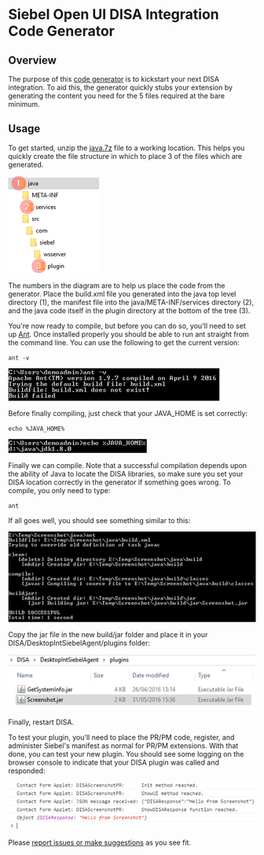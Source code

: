# Siebel Open UI DISA Integration Code Generator

## Overview
The purpose of this [code generator](http://duncanford.github.io/disa-code-generator) is to kickstart your next DISA integration. To aid this, the generator quickly stubs your extension by generating the content you need for the 5 files required at the bare minimum.

## Usage
To get started, unzip the [java.7z](support/java.7z) file to a working location. This helps you quickly create the file structure in which to place 3 of the files which are generated.

![](support/file_structure.png)

The numbers in the diagram are to help us place the code from the generator. Place the build.xml file you generated into the java top level directory (1), the manifest file into the java/META-INF/services directory (2), and the java code itself in the plugin directory at the bottom of the tree (3).

You're now ready to compile, but before you can do so, you'll need to set up [Ant](http://ant.apache.org/). Once installed properly you should be able to run ant straight from the command line. You can use the following to get the current version:

```
ant -v
```

![](support/ant-v.png)

Before finally compiling, just check that your JAVA_HOME is set correctly:

```
echo %JAVA_HOME%
```

![](support/java_path.png)

Finally we can compile. Note that a successful compilation depends upon the ability of Java to locate the DISA libraries, so make sure you set your DISA location correctly in the generator if something goes wrong. To compile, you only need to type:

```
ant
```

If all goes well, you should see something similar to this:

![](support/build.png)

Copy the jar file in the new build/jar folder and place it in your DISA/DesktopIntSiebelAgent/plugins folder:

![](support/plugins.png)

Finally, restart DISA.

To test your plugin, you'll need to place the PR/PM code, register, and administer Siebel's manifest as normal for PR/PM extensions. With that done, you can test your new plugin. You should see some logging on the browser console to indicate that your DISA plugin was called and responded:

![](support/console.png)

Please [report issues or make suggestions](https://github.com/duncanford/disa-code-generator/issues) as you see fit.
